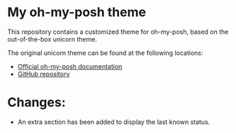 # My oh-my-posh theme
This repository contains a customized theme for oh-my-posh, based on the out-of-the-box unicorn theme.

The original unicorn theme can be found at the following locations:
- [Official oh-my-posh documentation](https://ohmyposh.dev/docs/themes#unicorn)
- [GitHub repository](https://github.com/JanDeDobbeleer/oh-my-posh/blob/main/themes/unicorn.omp.json)


# Changes:
- An extra section has been added to display the last known status.
